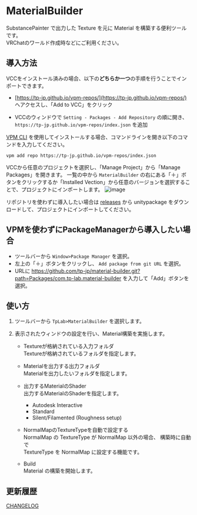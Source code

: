 # MaterialBuilder

SubstancePainter で出力した Texture を元に Material を構築する便利ツールです。  
VRChatのワールド作成時などにご利用ください。

## 導入方法

VCCをインストール済みの場合、以下の**どちらか一つ**の手順を行うことでインポートできます。

- [https://tp-jp.github.io/vpm-repos/](https://tp-jp.github.io/vpm-repos/) へアクセスし、「Add to VCC」をクリック

- VCCのウィンドウで `Setting - Packages - Add Repository` の順に開き、 `https://tp-jp.github.io/vpm-repos/index.json` を追加

[VPM CLI](https://vcc.docs.vrchat.com/vpm/cli/) を使用してインストールする場合、コマンドラインを開き以下のコマンドを入力してください。

```
vpm add repo https://tp-jp.github.io/vpm-repos/index.json
```

VCCから任意のプロジェクトを選択し、「Manage Project」から「Manage Packages」を開きます。
一覧の中から `MaterialBuilder` の右にある「＋」ボタンをクリックするか「Installed Vection」から任意のバージョンを選択することで、プロジェクトにインポートします。
![image](https://github.com/user-attachments/assets/1aed6aed-c56d-43a8-8e92-4100583ba43f)

リポジトリを使わずに導入したい場合は [releases](https://github.com/tp-jp/material-builder/releases) から unitypackage をダウンロードして、プロジェクトにインポートしてください。


## VPMを使わずにPackageManagerから導入したい場合

- ツールバーから `Window>Package Manager` を選択。
- 左上の「＋」ボタンをクリックし、 `Add package from git URL` を選択。
- URLに https://github.com/tp-jp/material-builder.git?path=Packages/com.tp-lab.material-builder を入力して「Add」ボタンを選択。


## 使い方

1. ツールバーから `TpLab>MaterialBuilder` を選択します。

2. 表示されたウィンドウの設定を行い、Material構築を実施します。

   - Textureが格納されている入力フォルダ     
     Textureが格納されているフォルダを指定します。
   
   - Materialを出力する出力フォルダ     
     Materialを出力したいフォルダを指定します。
   
   - 出力するMaterialのShader     
     出力するMaterialのShaderを指定します。
     - Autodesk Interactive
     - Standard
     - Silent/Filamented (Roughness setup)
   
   - NormalMapのTextureTypeを自動で設定する  
     NormalMap の TextureType が NormalMap 以外の場合、 構築時に自動で  
     TextureType を NormalMap に設定する機能です。
   
   - Build  
     Material の構築を開始します。

## 更新履歴

[CHANGELOG](CHANGELOG.md)

